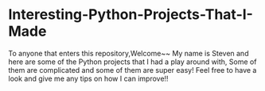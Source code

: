 # Interesting-Python-Projects-That-I-Made
To anyone that enters this repository,Welcome~~
My name is Steven and here are some of the Python projects that I had a play around with,
Some of them are complicated and some of them are super easy!
Feel free to have a look and give me any tips on how I can improve!!
